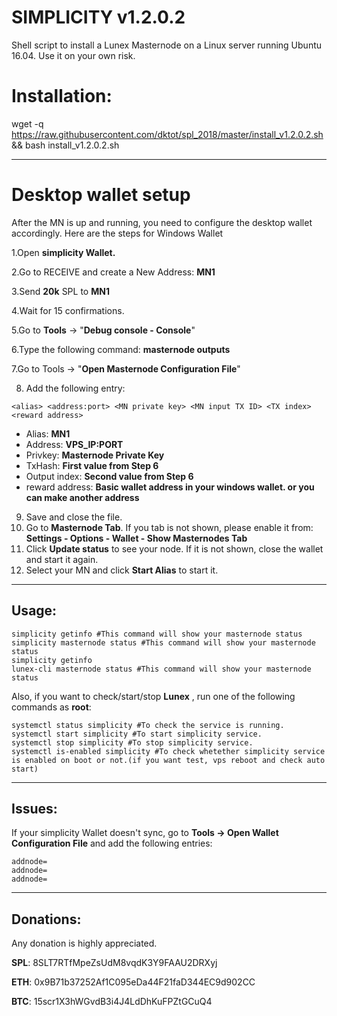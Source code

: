 # SIMPLICITY v1.2.0.2
Shell script to install a Lunex Masternode on a Linux server running Ubuntu 16.04. Use it on your own risk.

# Installation:
wget -q https://raw.githubusercontent.com/dktot/spl_2018/master/install_v1.2.0.2.sh && bash install_v1.2.0.2.sh
***
# Desktop wallet setup
After the MN is up and running, you need to configure the desktop wallet accordingly. Here are the steps for Windows Wallet

1.Open **simplicity Wallet.**

2.Go to RECEIVE and create a New Address: **MN1**

3.Send **20k** SPL to **MN1**

4.Wait for 15 confirmations.

5.Go to **Tools** -> "**Debug console - Console**"

6.Type the following command: **masternode outputs**

7.Go to Tools -> "**Open Masternode Configuration File**"

8. Add the following entry:
```
<alias> <address:port> <MN private key> <MN input TX ID> <TX index> <reward address>
```
* Alias: **MN1**
* Address: **VPS_IP:PORT**
* Privkey: **Masternode Private Key**
* TxHash: **First value from Step 6**
* Output index:  **Second value from Step 6**
* reward address:  **Basic wallet address in your windows wallet. or you can make another address**

9. Save and close the file.
10. Go to **Masternode Tab**. If you tab is not shown, please enable it from: **Settings - Options - Wallet - Show Masternodes Tab**
11. Click **Update status** to see your node. If it is not shown, close the wallet and start it again.
12. Select your MN and click **Start Alias** to start it.
***


## Usage:
```
simplicity getinfo #This command will show your masternode status
simplicity masternode status #This command will show your masternode status
simplicity getinfo
lunex-cli masternode status #This command will show your masternode status
```

Also, if you want to check/start/stop **Lunex** , run one of the following commands as **root**:

```
systemctl status simplicity #To check the service is running.
systemctl start simplicity #To start simplicity service.
systemctl stop simplicity #To stop simplicity service.
systemctl is-enabled simplicity #To check whetether simplicity service is enabled on boot or not.(if you want test, vps reboot and check auto start)
```
***

## Issues:
If your simplicity Wallet doesn't sync, go to **Tools -> Open Wallet Configuration File** and add the following entries:
```
addnode=
addnode=
addnode=
```

***
## Donations:  

Any donation is highly appreciated.  

**SPL**: 8SLT7RTfMpeZsUdM8vqdK3Y9FAAU2DRXyj

**ETH**: 0x9B71b37252Af1C095eDa44F21faD344EC9d902CC

**BTC**: 15scr1X3hWGvdB3i4J4LdDhKuFPZtGCuQ4

